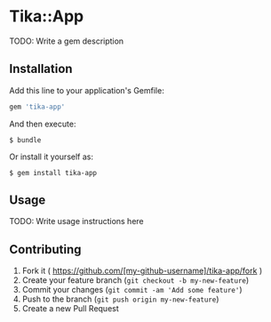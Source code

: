 # Tika::App

TODO: Write a gem description

## Installation

Add this line to your application's Gemfile:

```ruby
gem 'tika-app'
```

And then execute:

    $ bundle

Or install it yourself as:

    $ gem install tika-app

## Usage

TODO: Write usage instructions here

## Contributing

1. Fork it ( https://github.com/[my-github-username]/tika-app/fork )
2. Create your feature branch (`git checkout -b my-new-feature`)
3. Commit your changes (`git commit -am 'Add some feature'`)
4. Push to the branch (`git push origin my-new-feature`)
5. Create a new Pull Request
